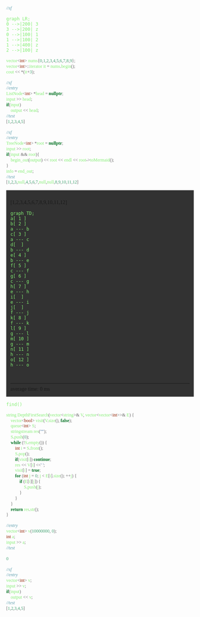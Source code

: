 <style>
*{
    font-family:consolas;
}
html body h2{
    color:#a4f3d1;
    text-align:center;
}
html body h3{
    color:#e06666;
}
html body h4{
    color:pink;
}
html body h5{
    color:#e4e79b;
}
.short {
    width:60%;
    background-color:rgba(0,0,0,0);
    border-bottom:4px dotted #515151;
}
.code-output {
    background-color: #323232;
    padding: .8em;
    margin: 1em 0px;
}
.code-hr {
    margin:3em 0px .5em 0px;
}
</style>
<br>
<br>
<br>
<br>
<br>

```cpp {cmd="run" id="sf" hide}
//sf
```

```mermaid
graph LR;
0 -->|200| 3
3 -->|200| z
0 -->|100| 1
1 -->|100| 2
1 -->|400| z
2 -->|100| z
```


```cpp {cmd=run}
vector<int> nums{0,1,2,3,4,5,6,7,8,9};
vector<int>::iterator it = nums.begin();
cout << *(it+3);
```

```cpp {cmd=run}
//sf
//entry
ListNode<int> *head = nullptr;
input >> head;
if(input)
    output << head;
//test
[1,2,3,4,5]
```

```cpp {cmd=run modify_source}
//sf
//entry
TreeNode<int> *root = nullptr;
input >> root;
if(input && root){
    begin_out(output) << root << endl << root->toMermaid();
}
info = end_out;
//test
[1,2,3,null,4,5,6,7,null,null,8,9,10,11,12]
```

<!-- code_chunk_output -->

<div class=code-output> 

[1,2,3,4,5,6,7,8,9,10,11,12]
```mermaid 
graph TD; 
a[ 1 ] 
b[ 2 ] 
a --- b
c[ 3 ] 
a --- c
d[  ] 
b --- d
e[ 4 ] 
b --- e
f[ 5 ] 
c --- f
g[ 6 ] 
c --- g
h[ 7 ] 
e --- h
i[  ] 
e --- i
j[  ] 
f --- j
k[ 8 ] 
f --- k
l[ 9 ] 
g --- l
m[ 10 ] 
g --- m
n[ 11 ] 
h --- n
o[ 12 ] 
h --- o
``` 


<hr class=code-hr>average time: 0 ms
</div>

<!-- /code_chunk_output -->

<style>

html body code {
    color: #83ee73;
}

</style>
`find()`


```cpp {cmd=run continue=sf}
string DepthFirstSearch(vector<string>& V, vector<vector<int>>& E) {
    vector<bool> visit(V.size(), false);
    queue<int> S;
    stringstream res("");
    S.push(0);
    while (!S.empty()) {
        int i = S.front();
        S.pop();
        if(visit[i]) continue;
        res << V[i] <<' ';
        visit[i] = true;
        for (int j = 0; j < E[i].size(); ++j) {
            if (E[i][j]) {
                S.push(j);
            }
        }
    }
    return res.str();
}
```
```cpp {cmd=run continue hide}
//entry
vector<int> v(10000000, 0);
int a;
input >> a;
//test
```
```cpp {cmd=run continue}
0
```


```cpp {cmd=run}
//sf
//entry
vector<int> v;
input >> v;
if(input)
    output << v;
//test
[1,2,3,4,5]
```
